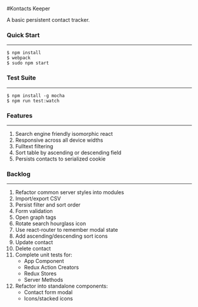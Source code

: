 #Kontacts Keeper

A basic persistent contact tracker.

### Quick Start

---

    $ npm install
    $ webpack
    $ sudo npm start 

### Test Suite

---

    $ npm install -g mocha
    $ npm run test:watch

### Features

---

1. Search engine friendly isomorphic react
2. Responsive across all device widths
3. Fulltext filtering
4. Sort table by ascending or descending field
5. Persists contacts to serialized cookie

### Backlog

---

1. Refactor common server styles into modules
2. Import/export CSV
3. Persist filter and sort order
4. Form validation
5. Open graph tags
6. Rotate search hourglass icon
7. Use react-router to remember modal state
8. Add ascending/descending sort icons
9. Update contact
10. Delete contact
11. Complete unit tests for:
    - App Component 
    - Redux Action Creators
    - Redux Stores
    - Server Methods
12. Refactor into standalone components:
    - Contact form modal
    - Icons/stacked icons
